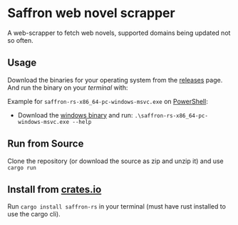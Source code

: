 # Saffron web novel scrapper

A web-scrapper to fetch web novels, supported domains being updated not so often.

## Usage

Download the binaries for your operating system from the [releases](https://github.com/Mytsu/saffron-rs/releases) page.
And run the binary on your _terminal_ with:

Example for `saffron-rs-x86_64-pc-windows-msvc.exe` on [PowerShell](https://learn.microsoft.com/pt-br/powershell/scripting/overview?view=powershell-7.3):

- Download the [windows binary](https://github.com/Mytsu/saffron-rs/releases/download/v0.0.1/saffron-rs-x86_64-pc-windows-msvc.exe) and run:
`.\saffron-rs-x86_64-pc-windows-msvc.exe --help`

## Run from Source

Clone the repository (or download the source as zip and unzip it) and use `cargo run`

## Install from [crates.io](https://crates.io/crates/saffron-rs)

Run `cargo install saffron-rs` in your terminal (must have rust installed to use the cargo cli).